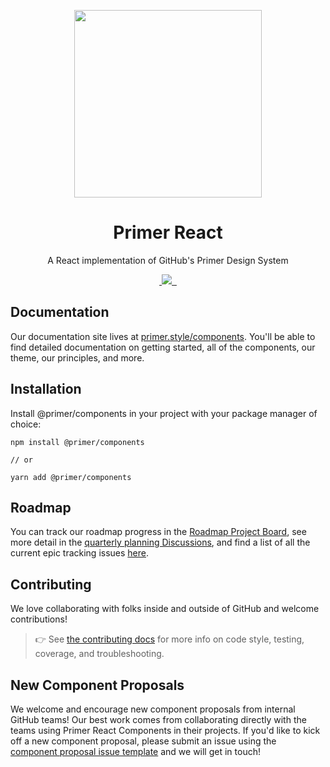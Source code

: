 <p align="center">
  <img width="300px" src="https://user-images.githubusercontent.com/4608155/127241386-f11da52d-00d9-4366-b01c-6f4c1ebcf7f2.png">
</p>

<h1 align="center">Primer React</h1>

<p align="center">A React implementation of GitHub's Primer Design System</p>

<p align="center">
  <a aria-label="npm package" href="https://www.npmjs.com/package/@primer/components">
    <img alt="" src="https://img.shields.io/npm/v/@primer/components.svg">
  </a>
  <a aria-label="contributors graph" href="https://github.com/primer/components/graphs/contributors">
    <img src="https://img.shields.io/github/contributors/primer/components.svg">
  </a>
  <a aria-label="last commit" href="https://github.com/primer/components/commits/main">
    <img alt="" src=
  "https://img.shields.io/github/last-commit/primer/components.svg">
  </a>
  <a aria-label="license" href="https://github.com/primer/components/blob/main/LICENSE">
    <img src="https://img.shields.io/github/license/primer/components.svg" alt="">
  </a>
</p>


## Documentation

Our documentation site lives at [primer.style/components](https://primer.style/components). You'll be able to find detailed documentation on getting started, all of the components, our theme, our principles, and more.

## Installation

Install @primer/components in your project with your package manager of choice:

```
npm install @primer/components

// or

yarn add @primer/components
```

## Roadmap
You can track our roadmap progress in the [Roadmap Project Board](https://github.com/primer/components/projects/3), see more detail in the [quarterly planning Discussions](https://github.com/primer/components/discussions?discussions_q=%5BRoadmap%5D), and find a list of all the current epic tracking issues [here](https://github.com/primer/components/discussions/997).

## Contributing
 We love collaborating with folks inside and outside of GitHub and welcome contributions!

> 👉 See [the contributing docs](contributor-docs/CONTRIBUTING.md) for more info on code style, testing, coverage, and troubleshooting.

## New Component Proposals
We welcome and encourage new component proposals from internal GitHub teams! Our best work comes from collaborating directly with the teams using Primer React Components in their projects. If you'd like to kick off a new component proposal, please submit an issue using the [component proposal issue template](https://github.com/primer/components/issues/new?template=new-component-proposal.md) and we will get in touch!



[styled-components]: https://www.styled-components.com/docs
[Primer CSS]: https://github.com/primer/primer
[flash of unstyled content]: https://en.wikipedia.org/wiki/Flash_of_unstyled_content
